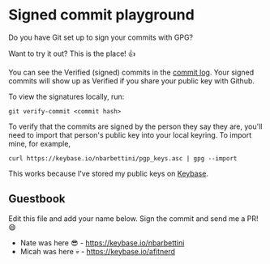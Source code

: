 # Signed commit playground

Do you have Git set up to sign your commits with GPG?

Want to try it out? This is the place! :+1:

You can see the Verified (signed) commits in the [commit log](https://github.com/nbarbettini/gpg-and-friends/commits/master). Your signed commits will show up as Verified if you share your public key with Github.

To view the signatures locally, run:

```
git verify-commit <commit hash>
```

To verify that the commits are signed by the person they say they are, you'll need to import that person's public key into your local keyring. To import mine, for example,

```
curl https://keybase.io/nbarbettini/pgp_keys.asc | gpg --import
```

This works because I've stored my public keys on [Keybase](https://keybase.io).

## Guestbook

Edit this file and add your name below. Sign the commit and send me a PR! :smile:

* Nate was here :sunglasses: - https://keybase.io/nbarbettini
* Micah was here :skull: - https://keybase.io/afitnerd
